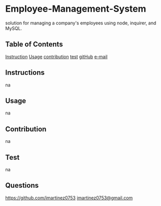 # Employee-Management-System

solution for managing a company's employees using node, inquirer, and MySQL.

## Table of Contents

[Instruction](#instructions)
[Usage](#usage)
[contribution](#contribution)
[test](#test)
[gitHub](#questions)
[e-mail](#questions)

## Instructions

na

## Usage

na

## Contribution

na

## Test

na

## Questions

https://github.com/imartinez0753
imartinez0753@gmail.com
